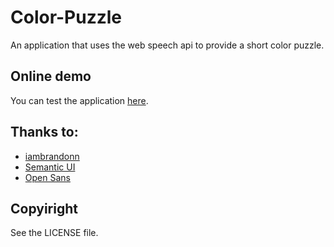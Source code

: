 Color-Puzzle
============

An application that uses the web speech api to provide a short color puzzle.

## Online demo

You can test the application [here](http://ionicabizau.github.io/Color-Puzzle/).

## Thanks to:

 - [iambrandonn](https://github.com/iambrandonn/FlashCards)
 - [Semantic UI](http://semantic-ui.com/)
 - [Open Sans](http://opensans.com/)

## Copyiright

See the LICENSE file.

